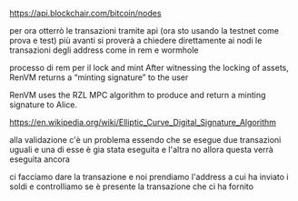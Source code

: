 https://api.blockchair.com/bitcoin/nodes

per ora otterrò le transazioni tramite api (ora sto usando la testnet come prova e test) più avanti si proverà a chiedere
direttamente ai nodi le transazioni degli address come in rem e wormhole

processo di rem per il lock and mint After witnessing the locking of assets, RenVM returns a “minting signature” to the user

RenVM uses the RZL MPC algorithm to produce and return a minting signature to Alice.


https://en.wikipedia.org/wiki/Elliptic_Curve_Digital_Signature_Algorithm 


alla validazione c'è un problema essendo che se esegue due transazioni uguali e una di esse è gia stata eseguita e l'altra no allora questa verrà eseguita ancora 

ci facciamo dare la transazione e noi prendiamo l'address a cui ha inviato i soldi e controlliamo se è presente la transazione che ci ha fornito 